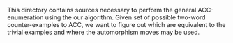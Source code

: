 This directory contains sources necessary to perform the general ACC-enumeration using the our algorithm.
Given set of possible two-word counter-examples to ACC, we want to figure out which are equivalent to the
trivial examples and where the automorphism moves may be used.